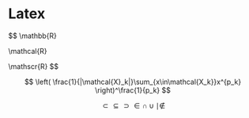 # Latex


$$
\mathbb{R}

\mathcal{R}

\mathscr{R}
$$

$$
\left( \frac{1}{|\mathcal{X}_k|}\sum_{x\in\mathcal{X_k}}x^{p_k} \right)^\frac{1}{p_k}
$$

$$
 \subset      \subseteq  \supset     \in  \cap \cup \mid \notin
$$



